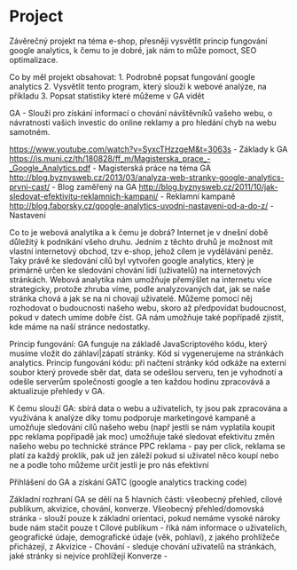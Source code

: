 # Project

Závěrečný projekt na téma e-shop, přesněji vysvětlit princip fungování google analytics, k čemu to je dobré, jak nám to může pomoct, SEO optimalizace.

Co by měl projekt obsahovat: 1. Podrobně popsat fungování google analytics
                             2. Vysvětlit tento program, který slouží k webové analýze, na příkladu
                             3. Popsat statistiky které můžeme v GA vidět

GA - Slouží pro získání informací o chování návštěvníků vašeho webu, o návratnosti vašich investic do online reklamy a pro hledání chyb na webu samotném.

https://www.youtube.com/watch?v=SyxcTHzzgeM&t=3063s - Základy k GA
https://is.muni.cz/th/180828/ff_m/Magisterska_prace_-_Google_Analytics.pdf - Magisterská práce na téma GA
http://blog.byznysweb.cz/2013/03/analyza-web-stranky-google-analytics-prvni-cast/ - Blog zaměřený na GA
http://blog.byznysweb.cz/2011/10/jak-sledovat-efektivitu-reklamnich-kampani/ - Reklamní kampaně
http://blog.faborsky.cz/google-analytics-uvodni-nastaveni-od-a-do-z/ - Nastavení

Co to je webová analytika a k čemu je dobrá?
Internet je v dnešní době důležitý k podnikání všeho druhu. Jedním z těchto druhů je možnost mít vlastní internetový obchod, tzv e-shop, jehož cílem je vydělávání peněz. Taky právě ke sledování cílů byl vytvořen google analytics, který je primárně určen ke sledování chování lidí (uživatelů) na internetových stránkách.
Webová analytika nám umožňuje přemýšlet na internetu více strategicky, protože zhruba víme, podle analyzovaných dat, jak se naše stránka chová a jak se na ni chovají uživatelé. Můžeme pomocí něj rozhodovat o budoucnosti našeho webu, skoro až předpovídat budoucnost, pokud v datech umíme dobře číst. GA nám umožňuje také popřípadě zjistit, kde máme na naší stránce nedostatky.

Princip fungování:
GA funguje na základě JavaScriptového kódu, který musíme vložit do záhlaví|zápatí stránky. Kód si vygenerujeme na stránkách analytics. Princip fungování kódu: při načtení stránky kód odkáže na externí soubor který provede sběr dat, data se odešlou serveru, ten je vyhodnotí a odešle serverům společnosti google a ten každou hodinu zpracovává a aktualizuje přehledy v GA.

K čemu slouží GA: sbírá data o webu a uživatelích, ty jsou pak zpracována a využívána k analýze
                  díky tomu podporuje marketingové kampaně a umožňuje sledování cílů našeho webu (např jestli se nám                           vyplatila koupit ppc reklama popřípadě jak moc)
                  umožňuje také sledovat efektivitu změn našeho webu po technické stránce
PPC reklama - pay per click, reklama se platí za každý proklik, pak už jen záleží pokud si uživatel něco koupí nebo ne a podle toho můžeme určit jestli je pro nás efektivní

Přihlášení do GA a získání GATC (google analytics tracking code)

Základní rozhraní GA se dělí na 5 hlavních části: všeobecný přehled, cílové publikum, akvizice, chování, konverze.
Všeobecný přehled/domovská stránka - slouží pouze k základní orientaci, pokud nemáme vysoké nároky bude nám stačit pouze t 
Cílové publikum - říká nám informace o uživatelích, geografické údaje, demografické údaje (věk, pohlaví), z jakého prohlížeče přicházejí, z 
Akvizice -
Chování - sleduje chování uživatelů na stránkách, jaké stránky si nejvíce prohlížejí
Konverze - 
